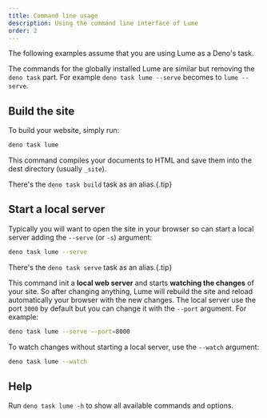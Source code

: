 ```yaml
---
title: Command line usage
description: Using the command line interface of Lume
order: 2
---
```


The following examples assume that you are using Lume as a Deno's task.

The commands for the globally installed Lume are similar but removing the
`deno task` part. For example `deno task lume --serve` becomes to
`lume --serve`.

## Build the site

To build your website, simply run:

```sh
deno task lume
```

This command compiles your documents to HTML and save them into the dest
directory (usually `_site`).

There's the `deno task build` task as an alias.{.tip}

## Start a local server

Typically you will want to open the site in your browser so can start a local
server adding the `--serve` (or `-s`) argument:

```sh
deno task lume --serve
```

There's the `deno task serve` task as an alias.{.tip}

This command init a **local web server** and starts **watching the changes** of
your site. So after changing anything, Lume will rebuild the site and reload
automatically your browser with the new changes. The local server use the port
`3000` by default but you can change it with the `--port` argument. For example:

```sh
deno task lume --serve --port=8000
```

To watch changes without starting a local server, use the `--watch` argument:

```sh
deno task lume --watch
```

## Help

Run `deno task lume -h` to show all available commands and options.
